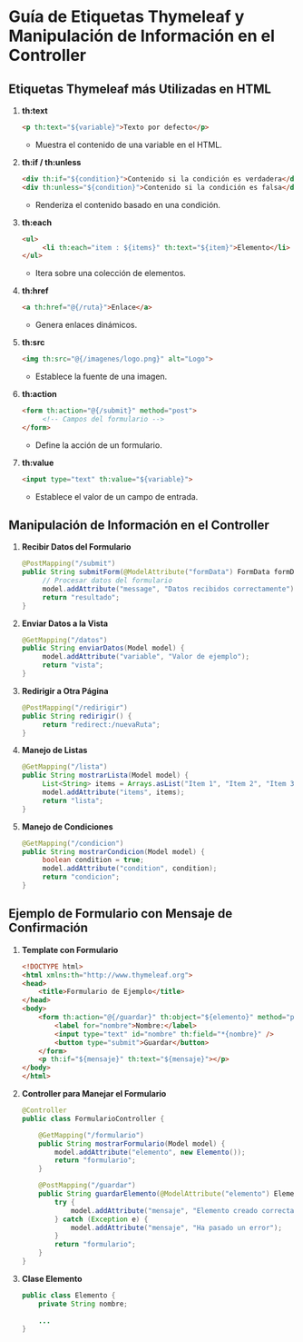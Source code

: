 # Guía de Etiquetas Thymeleaf y Manipulación de Información en el Controller

## Etiquetas Thymeleaf más Utilizadas en HTML

1. **th:text**
    ```html
    <p th:text="${variable}">Texto por defecto</p>
    ```
    - Muestra el contenido de una variable en el HTML.

2. **th:if / th:unless**
    ```html
    <div th:if="${condition}">Contenido si la condición es verdadera</div>
    <div th:unless="${condition}">Contenido si la condición es falsa</div>
    ```
    - Renderiza el contenido basado en una condición.

3. **th:each**
    ```html
    <ul>
         <li th:each="item : ${items}" th:text="${item}">Elemento</li>
    </ul>
    ```
    - Itera sobre una colección de elementos.

4. **th:href**
    ```html
    <a th:href="@{/ruta}">Enlace</a>
    ```
    - Genera enlaces dinámicos.

5. **th:src**
    ```html
    <img th:src="@{/imagenes/logo.png}" alt="Logo">
    ```
    - Establece la fuente de una imagen.

6. **th:action**
    ```html
    <form th:action="@{/submit}" method="post">
         <!-- Campos del formulario -->
    </form>
    ```
    - Define la acción de un formulario.

7. **th:value**
    ```html
    <input type="text" th:value="${variable}">
    ```
    - Establece el valor de un campo de entrada.

## Manipulación de Información en el Controller

1. **Recibir Datos del Formulario**
    ```java
    @PostMapping("/submit")
    public String submitForm(@ModelAttribute("formData") FormData formData, Model model) {
         // Procesar datos del formulario
         model.addAttribute("message", "Datos recibidos correctamente");
         return "resultado";
    }
    ```

2. **Enviar Datos a la Vista**
    ```java
    @GetMapping("/datos")
    public String enviarDatos(Model model) {
         model.addAttribute("variable", "Valor de ejemplo");
         return "vista";
    }
    ```

3. **Redirigir a Otra Página**
    ```java
    @PostMapping("/redirigir")
    public String redirigir() {
         return "redirect:/nuevaRuta";
    }
    ```

4. **Manejo de Listas**
    ```java
    @GetMapping("/lista")
    public String mostrarLista(Model model) {
         List<String> items = Arrays.asList("Item 1", "Item 2", "Item 3");
         model.addAttribute("items", items);
         return "lista";
    }
    ```

5. **Manejo de Condiciones**
    ```java
    @GetMapping("/condicion")
    public String mostrarCondicion(Model model) {
         boolean condition = true;
         model.addAttribute("condition", condition);
         return "condicion";
    }
    ```


## Ejemplo de Formulario con Mensaje de Confirmación

1. **Template con Formulario**
    ```html
    <!DOCTYPE html>
    <html xmlns:th="http://www.thymeleaf.org">
    <head>
        <title>Formulario de Ejemplo</title>
    </head>
    <body>
        <form th:action="@{/guardar}" th:object="${elemento}" method="post">
            <label for="nombre">Nombre:</label>
            <input type="text" id="nombre" th:field="*{nombre}" />
            <button type="submit">Guardar</button>
        </form>
        <p th:if="${mensaje}" th:text="${mensaje}"></p>
    </body>
    </html>
    ```

2. **Controller para Manejar el Formulario**
    ```java
    @Controller
    public class FormularioController {

        @GetMapping("/formulario")
        public String mostrarFormulario(Model model) {
            model.addAttribute("elemento", new Elemento());
            return "formulario";
        }

        @PostMapping("/guardar")
        public String guardarElemento(@ModelAttribute("elemento") Elemento elemento, Model model) {
            try {
                model.addAttribute("mensaje", "Elemento creado correctamente");
            } catch (Exception e) {
                model.addAttribute("mensaje", "Ha pasado un error");
            }
            return "formulario";
        }
    }
    ```

3. **Clase Elemento**
    ```java
    public class Elemento {
        private String nombre;
        
        ...
    }
    ```